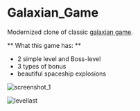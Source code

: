 # Galaxian_Game

Modernized clone of classic [galaxian game](https://ru.wikipedia.org/wiki/Galaxian). 

** What this game has: ** 
- 2 simple level and Boss-level
- 3 types of bonus
- beautiful spaceship explosions


![screenshot_1](https://user-images.githubusercontent.com/29926552/51763323-fd87b700-20da-11e9-8629-6086ca42c332.png)
 

![levellast](https://user-images.githubusercontent.com/29926552/51766740-fadd8f80-20e3-11e9-87ca-e93e8a8cd20c.gif)




